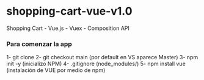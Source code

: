 # shopping-cart-vue-v1.0
Shopping Cart - Vue.js - Vuex - Composition API

### Para comenzar la app

1- git clone
2- git checkout main (por default en VS aparece Master)
3- npm init -y (inicializo NPM)
4- .gitignore (node_modules/)
5- npm install vue (instalación de VUE por medio de npm)
